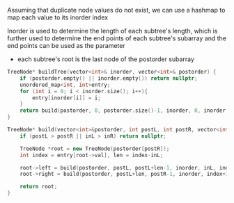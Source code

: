 Assuming that duplicate node values do not exist, we can use a hashmap to map each value to its inorder index

Inorder is used to determine the length of each subtree's length, which is further used to determine the end points of each subtree's subarray and the end points can be used as the parameter
- each subtree's root is the last node of the postorder subarray


```cpp
TreeNode* buildTree(vector<int>& inorder, vector<int>& postorder) {
    if (postorder.empty() || inorder.empty()) return nullptr;
    unordered_map<int, int>entry; 
    for (int i = 0; i < inorder.size(); i++){
        entry[inorder[i]] = i;
    }
    return build(postorder, 0, postorder.size()-1, inorder, 0, inorder.size()-1, entry);
}

TreeNode* build(vector<int>&postorder, int postL, int postR, vector<int>& inorder, int inL, int inR, unordered_map<int,int> &entry){
    if (postL > postR || inL > inR) return nullptr;

    TreeNode *root = new TreeNode(postorder[postR]);
    int index = entry[root->val], len = index-inL;

    root->left = build(postorder, postL, postL+len-1, inorder, inL, index-1, entry);
    root->right = build(postorder, postL+len, postR-1, inorder, index+1, inR, entry);

    return root;
}
```
